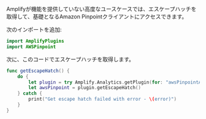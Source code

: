 Amplifyが機能を提供していない高度なユースケースでは、エスケープハッチを取得して、基礎となるAmazon Pinpointクライアントにアクセスできます。

次のインポートを追加:

```swift
import AmplifyPlugins
import AWSPinpoint
```

次に、このコードでエスケープハッチを取得します。

```swift
func getEscapeHatch() {
    do {
        let plugin = try Amplify.Analytics.getPlugin(for: "awsPinpointAnalyticsPlugin") as! AWSPinpointAnalyticsPlugin
        let awsPinpoint = plugin.getEscapeHatch()
    } catch {
        print("Get escape hatch failed with error - \(error)")
    }
}
```